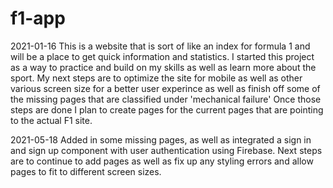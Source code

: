 # f1-app

2021-01-16
This is a website that is sort of like an index for formula 1 and will be a place to get quick information and statistics.
I started this project as a way to practice and build on my skills as well as learn more about the sport.
My next steps are to optimize the site for mobile as well as other various screen size for a better user experince
as well as finish off some of the missing pages that are classified under 'mechanical failure'
Once those steps are done I plan to create pages for the current pages that are pointing to the actual F1 site.


2021-05-18
Added in some missing pages, as well as integrated a sign in and sign up component with user authentication using Firebase.
Next steps are to continue to add pages as well as fix up any styling errors and allow pages to fit to different screen sizes.
